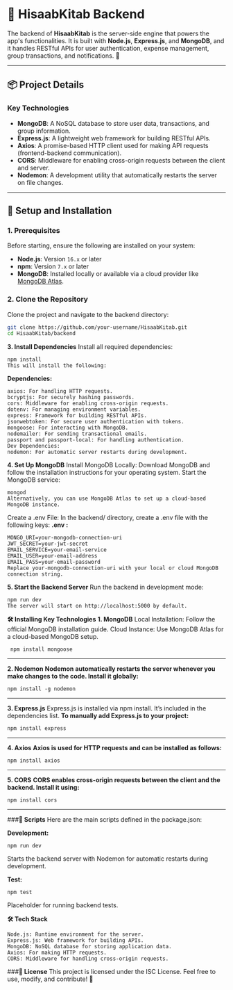 # 🚀 HisaabKitab Backend

The backend of **HisaabKitab** is the server-side engine that powers the app's functionalities. It is built with **Node.js**, **Express.js**, and **MongoDB**, and it handles RESTful APIs for user authentication, expense management, group transactions, and notifications. 🔧

---

## **📦 Project Details**

### **Key Technologies**
- **MongoDB**: A NoSQL database to store user data, transactions, and group information.
- **Express.js**: A lightweight web framework for building RESTful APIs.
- **Axios**: A promise-based HTTP client used for making API requests (frontend-backend communication).
- **CORS**: Middleware for enabling cross-origin requests between the client and server.
- **Nodemon**: A development utility that automatically restarts the server on file changes.

---

## **🔧 Setup and Installation**

### **1. Prerequisites**
Before starting, ensure the following are installed on your system:
- **Node.js**: Version `16.x` or later
- **npm**: Version `7.x` or later
- **MongoDB**: Installed locally or available via a cloud provider like [MongoDB Atlas](https://www.mongodb.com/cloud/atlas).

### **2. Clone the Repository**
Clone the project and navigate to the backend directory:
```bash
git clone https://github.com/your-username/HisaabKitab.git
cd HisaabKitab/backend
```
**3. Install Dependencies**
Install all required dependencies:
```
npm install
This will install the following:
```
**Dependencies:**
```
axios: For handling HTTP requests.
bcryptjs: For securely hashing passwords.
cors: Middleware for enabling cross-origin requests.
dotenv: For managing environment variables.
express: Framework for building RESTful APIs.
jsonwebtoken: For secure user authentication with tokens.
mongoose: For interacting with MongoDB.
nodemailer: For sending transactional emails.
passport and passport-local: For handling authentication.
Dev Dependencies:
nodemon: For automatic server restarts during development.
```
**4. Set Up MongoDB**
Install MongoDB Locally:
Download MongoDB and follow the installation instructions for your operating system.
Start the MongoDB service:
```
mongod
Alternatively, you can use MongoDB Atlas to set up a cloud-based MongoDB instance.
```
Create a .env File: In the backend/ directory, create a .env file with the following keys:
**.env :**
```
MONGO_URI=your-mongodb-connection-uri
JWT_SECRET=your-jwt-secret
EMAIL_SERVICE=your-email-service
EMAIL_USER=your-email-address
EMAIL_PASS=your-email-password
Replace your-mongodb-connection-uri with your local or cloud MongoDB connection string.
```

**5. Start the Backend Server**
Run the backend in development mode:
```
npm run dev
The server will start on http://localhost:5000 by default.
```


**🛠 Installing Key Technologies**
**1. MongoDB**
Local Installation: Follow the official MongoDB installation guide.
Cloud Instance: Use MongoDB Atlas for a cloud-based MongoDB setup.
```
 npm install mongoose
```
---
**2. Nodemon**
**Nodemon automatically restarts the server whenever you make changes to the code. Install it globally:**
```
npm install -g nodemon
```
---
**3. Express.js**
Express.js is installed via npm install. It’s included in the dependencies list.
**To manually add Express.js to your project:**
```
npm install express
```
---
**4. Axios**
**Axios is used for HTTP requests and can be installed as follows:**
```
npm install axios
```
----
**5. CORS**
**CORS enables cross-origin requests between the client and the backend. Install it using:**
```
npm install cors
```
---
###**📜 Scripts**
Here are the main scripts defined in the package.json:

**Development:**

```
npm run dev
```
Starts the backend server with Nodemon for automatic restarts during development.

**Test:**
```
npm test
```
Placeholder for running backend tests.

**🛠 Tech Stack**
```
Node.js: Runtime environment for the server.
Express.js: Web framework for building APIs.
MongoDB: NoSQL database for storing application data.
Axios: For making HTTP requests.
CORS: Middleware for handling cross-origin requests.
```
###**📜 License**
This project is licensed under the ISC License. Feel free to use, modify, and contribute! 🚀
